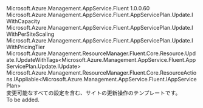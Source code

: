 <Type Name="IUpdate" FullName="Microsoft.Azure.Management.AppService.Fluent.AppServicePlan.Update.IUpdate">
  <TypeSignature Language="C#" Value="public interface IUpdate : Microsoft.Azure.Management.AppService.Fluent.AppServicePlan.Update.IWithCapacity, Microsoft.Azure.Management.AppService.Fluent.AppServicePlan.Update.IWithPerSiteScaling, Microsoft.Azure.Management.AppService.Fluent.AppServicePlan.Update.IWithPricingTier, Microsoft.Azure.Management.ResourceManager.Fluent.Core.Resource.Update.IUpdateWithTags&lt;Microsoft.Azure.Management.AppService.Fluent.AppServicePlan.Update.IUpdate&gt;, Microsoft.Azure.Management.ResourceManager.Fluent.Core.ResourceActions.IAppliable&lt;Microsoft.Azure.Management.AppService.Fluent.IAppServicePlan&gt;" />
  <TypeSignature Language="ILAsm" Value=".class public interface auto ansi abstract IUpdate implements class Microsoft.Azure.Management.AppService.Fluent.AppServicePlan.Update.IWithCapacity, class Microsoft.Azure.Management.AppService.Fluent.AppServicePlan.Update.IWithPerSiteScaling, class Microsoft.Azure.Management.AppService.Fluent.AppServicePlan.Update.IWithPricingTier, class Microsoft.Azure.Management.ResourceManager.Fluent.Core.Resource.Update.IUpdateWithTags`1&lt;class Microsoft.Azure.Management.AppService.Fluent.AppServicePlan.Update.IUpdate&gt;, class Microsoft.Azure.Management.ResourceManager.Fluent.Core.ResourceActions.IAppliable`1&lt;class Microsoft.Azure.Management.AppService.Fluent.IAppServicePlan&gt;, class Microsoft.Azure.Management.ResourceManager.Fluent.Core.ResourceActions.IIndexable" />
  <TypeSignature Language="DocId" Value="T:Microsoft.Azure.Management.AppService.Fluent.AppServicePlan.Update.IUpdate" />
  <TypeSignature Language="VB.NET" Value="Public Interface IUpdate&#xA;Implements IAppliable(Of IAppServicePlan), IUpdateWithTags(Of IUpdate), IWithCapacity, IWithPerSiteScaling, IWithPricingTier" />
  <TypeSignature Language="F#" Value="type IUpdate = interface&#xA;    interface IAppliable&lt;IAppServicePlan&gt;&#xA;    interface IIndexable&#xA;    interface IWithCapacity&#xA;    interface IWithPerSiteScaling&#xA;    interface IWithPricingTier&#xA;    interface IUpdateWithTags&lt;IUpdate&gt;" />
  <AssemblyInfo>
    <AssemblyName>Microsoft.Azure.Management.AppService.Fluent</AssemblyName>
    <AssemblyVersion>1.0.0.60</AssemblyVersion>
  </AssemblyInfo>
  <Interfaces>
    <Interface>
      <InterfaceName>Microsoft.Azure.Management.AppService.Fluent.AppServicePlan.Update.IWithCapacity</InterfaceName>
    </Interface>
    <Interface>
      <InterfaceName>Microsoft.Azure.Management.AppService.Fluent.AppServicePlan.Update.IWithPerSiteScaling</InterfaceName>
    </Interface>
    <Interface>
      <InterfaceName>Microsoft.Azure.Management.AppService.Fluent.AppServicePlan.Update.IWithPricingTier</InterfaceName>
    </Interface>
    <Interface>
      <InterfaceName>Microsoft.Azure.Management.ResourceManager.Fluent.Core.Resource.Update.IUpdateWithTags&lt;Microsoft.Azure.Management.AppService.Fluent.AppServicePlan.Update.IUpdate&gt;</InterfaceName>
    </Interface>
    <Interface>
      <InterfaceName>Microsoft.Azure.Management.ResourceManager.Fluent.Core.ResourceActions.IAppliable&lt;Microsoft.Azure.Management.AppService.Fluent.IAppServicePlan&gt;</InterfaceName>
    </Interface>
  </Interfaces>
  <Docs>
    <summary>
            変更可能なすべての設定を含む、サイトの更新操作のテンプレートです。
            </summary>
    <remarks>To be added.</remarks>
  </Docs>
  <Members />
</Type>